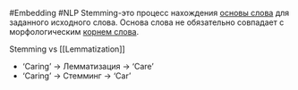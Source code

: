 #Embedding #NLP
Stemming-это процесс нахождения [основы слова](https://ru.wikipedia.org/wiki/%D0%9E%D1%81%D0%BD%D0%BE%D0%B2%D0%B0_%D1%81%D0%BB%D0%BE%D0%B2%D0%B0 "Основа слова") для заданного исходного слова. Основа слова не обязательно совпадает с морфологическим [корнем слова](https://ru.wikipedia.org/wiki/%D0%9A%D0%BE%D1%80%D0%B5%D0%BD%D1%8C_(%D0%BB%D0%B8%D0%BD%D0%B3%D0%B2%D0%B8%D1%81%D1%82%D0%B8%D0%BA%D0%B0) "Корень (лингвистика)").

 Stemming vs [[Lemmatization]]
- ‘Caring’ -> Лемматизация -> ‘Care’
- ‘Caring’ -> Стемминг -> ‘Car’

